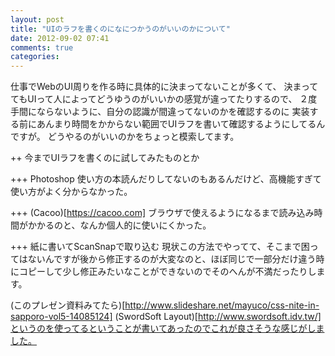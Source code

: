 ```yaml
---
layout: post
title: "UIのラフを書くのになにつかうのがいいのかについて"
date: 2012-09-02 07:41
comments: true
categories:
---
```

仕事でWebのUI周りを作る時に具体的に決まってないことが多くて、
決まっててもUIって人によってどうゆうのがいいかの感覚が違ってたりするので、
２度手間にならないように、自分の認識が間違ってないのかを確認するのに
実装する前にあんまり時間をかからない範囲でUIラフを書いて確認するようにしてるんですが。
どうやるのがいいのかをちょっと模索してます。

++ 今までUIラフを書くのに試してみたものとか

+++ Photoshop
使い方の本読んだりしてないのもあるんだけど、高機能すぎて使い方がよく分からなかった。

+++ (Cacoo)[https://cacoo.com]
ブラウザで使えるようになるまで読み込み時間がかかるのと、なんか個人的に使いにくかった。

+++ 紙に書いてScanSnapで取り込む
現状この方法でやってて、そこまで困ってはないんですが後から修正するのが大変なのと、ほぼ同じで一部分だけ違う時にコピーして少し修正みたいなことができないのでそのへんが不満だったりします。

(このプレゼン資料みてたら)[http://www.slideshare.net/mayuco/css-nite-in-sapporo-vol5-14085124]
(SwordSoft Layout)[http://www.swordsoft.idv.tw/]というのを使ってるということが書いてあったのでこれが良さそうな感じがしました。
